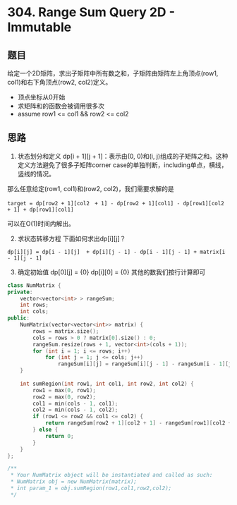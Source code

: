 # 304. Range Sum Query 2D - Immutable
## 题目
给定一个2D矩阵，求出子矩阵中所有数之和，子矩阵由矩阵左上角顶点(row1, col1)和右下角顶点(row2, col2)定义。

 - 顶点坐标从0开始
 - 求矩阵和的函数会被调用很多次
 - assume row1 <= col1 && row2 <= col2

## 思路
1. 状态划分和定义
dp[i + 1][j + 1]：表示由(0, 0)和(i, j)组成的子矩阵之和。这种定义方法避免了很多子矩阵corner case的单独判断，including单点，横线，竖线的情况。

那么任意给定(row1, col1)和(row2, col2)，我们需要求解的是

`target = dp[row2 + 1][col2　+ 1] - dp[row2 + 1][col1] - dp[row1][col2 + 1] + dp[row1][col1]`

可以在O(1)时间内解出。

2. 求状态转移方程
下面如何求出dp[i][j]？

`dp[i][j] = dp[i - 1][j]  + dp[i][j - 1] - dp[i - 1][j - 1] + matrix[i - 1][j - 1]`

3. 确定初始值
dp[0][j] = {0}
dp[i][0] = {0}
其他的数我们按行计算即可

```C++
class NumMatrix {
private:
    vector<vector<int> > rangeSum;
    int rows;
    int cols;
public:
    NumMatrix(vector<vector<int>> matrix) {
        rows = matrix.size();
        cols = rows > 0 ? matrix[0].size() : 0;
        rangeSum.resize(rows + 1, vector<int>(cols + 1));
        for (int i = 1; i <= rows; i++)
            for (int j = 1; j <= cols; j++)
                rangeSum[i][j] = rangeSum[i][j - 1] - rangeSum[i - 1][j - 1] + rangeSum[i - 1][j] + matrix[i - 1][j - 1];
    }
    
    int sumRegion(int row1, int col1, int row2, int col2) {
        row1 = max(0, row1);
        row2 = max(0, row2);
        col1 = min(cols - 1, col1);
        col2 = min(cols - 1, col2);
        if (row1 <= row2 && col1 <= col2) {
            return rangeSum[row2 + 1][col2 + 1] - rangeSum[row1][col2 + 1] - rangeSum[row2 + 1][col1] + rangeSum[row1][col1];
        } else {
            return 0;
        }
    }
};

/**
 * Your NumMatrix object will be instantiated and called as such:
 * NumMatrix obj = new NumMatrix(matrix);
 * int param_1 = obj.sumRegion(row1,col1,row2,col2);
 */
```
